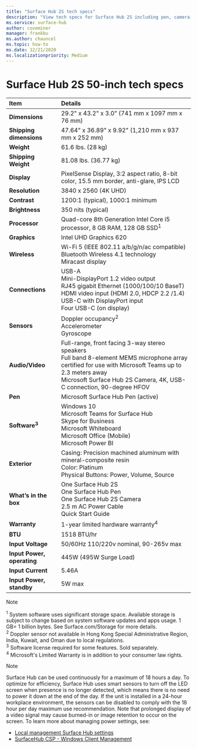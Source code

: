 ```yaml
---
title: "Surface Hub 2S tech specs"
description: "View tech specs for Surface Hub 2S including pen, camera, and optional mobile battery specifications."
ms.service: surface-hub
author: coveminer
manager: frankbu
ms.author: chauncel
ms.topic: how-to
ms.date: 12/21/2020
ms.localizationpriority: Medium
---
```


# Surface Hub 2S 50-inch tech specs

| Item | Details |
|:------ |:--------- |
|**Dimensions**| 29.2" x 43.2" x 3.0” (741 mm x 1097 mm x 76 mm) |
|**Shipping dimensions**| 47.64" x 36.89" x 9.92" (1,210 mm x 937 mm x 252 mm)|
|**Weight**| 61.6 lbs. (28 kg) |
|**Shipping Weight**| 81.08 lbs. (36.77 kg) |
|**Display**| PixelSense Display, 3:2 aspect ratio, 8-bit color, 15.5 mm border, anti-glare, IPS LCD |
|**Resolution**| 3840 x 2560 (4K UHD) |
|**Contrast**| 1200:1 (typical), 1000:1 minimum |
|**Brightness**| 350 nits (typical)  |
|**Processor**| Quad-core 8th Generation Intel Core i5 processor, 8 GB RAM, 128 GB SSD<sup>1</sup> |
|**Graphics**| Intel UHD Graphics 620 |
|**Wireless**| Wi-Fi 5 (IEEE 802.11 a/b/g/n/ac compatible) Bluetooth Wireless 4.1 technology <br> Miracast display |
|**Connections**| USB-A <br> Mini-DisplayPort 1.2 video output <br> RJ45 gigabit Ethernet (1000/100/10 BaseT) <br> HDMI video input (HDMI 2.0, HDCP 2.2 /1.4) <br> USB-C with DisplayPort input <br> Four USB-C (on display) |
|**Sensors**| Doppler occupancy<sup>2</sup> <br> Accelerometer <br> Gyroscope |
|**Audio/Video**| Full-range, front facing 3-way stereo speakers <br>Full band 8-element MEMS microphone array certified for use with Microsoft Teams up to 2.3 meters away<br>Microsoft Surface Hub 2S Camera, 4K, USB-C connection, 90-degree HFOV |
|**Pen**| Microsoft Surface Hub Pen (active) |
|**Software<sup>3</sup>**| Windows 10 <br> Microsoft Teams for Surface Hub <br> Skype for Business <br> Microsoft Whiteboard <br> Microsoft Office (Mobile) <br> Microsoft Power BI |
|**Exterior**| Casing: Precision machined aluminum with mineral-composite resin <br> Color: Platinum <br> Physical Buttons: Power, Volume, Source |
|**What’s in the box**| One Surface Hub 2S <br> One Surface Hub Pen  <br> One Surface Hub 2S Camera <br> 2.5 m AC Power Cable <br> Quick Start Guide |
|**Warranty**| 1-year limited hardware warranty<sup>4</sup> |
|**BTU**| 1518 BTU/hr |
|**Input Voltage**| 50/60Hz 110/220v nominal, 90-265v max |
|**Input Power, operating**| 445W (495W Surge Load) |
|**Input Current**| 5.46A |
|**Input Power, standby**| 5W max  |

> [!NOTE]
> <sup>1</sup> System software uses significant storage space. Available storage is subject to change based on system software updates and apps usage. 1 GB= 1 billion bytes. See Surface.com/Storage for more details. <br> <sup>2</sup> Doppler sensor not available in Hong Kong Special Administrative Region, India, Kuwait, and Oman  due to local regulations.
<br> <sup>3</sup> Software license required for some features. Sold separately.<br> <sup>4</sup> Microsoft's Limited Warranty is in addition to your consumer law rights. 

> [!NOTE]
> Surface Hub can be used continuously for a maximum of 18 hours a day. To optimize for efficiency, Surface Hub uses smart sensors to turn off the LED screen when presence is no longer detected, which means there is no need to power it down at the end of the day. If the unit is installed in a 24-hour workplace environment, the sensors can be disabled to comply with the 18 hour per day maximum use recommendation. Note that prolonged display of a video signal may cause burned-in or image retention to occur on the screen. To learn more about managing power settings, see:
>
> - [Local management Surface Hub settings](local-management-surface-hub-settings.md)
> - [SurfaceHub CSP - Windows Client Management](/windows/client-management/mdm/surfacehub-csp)
